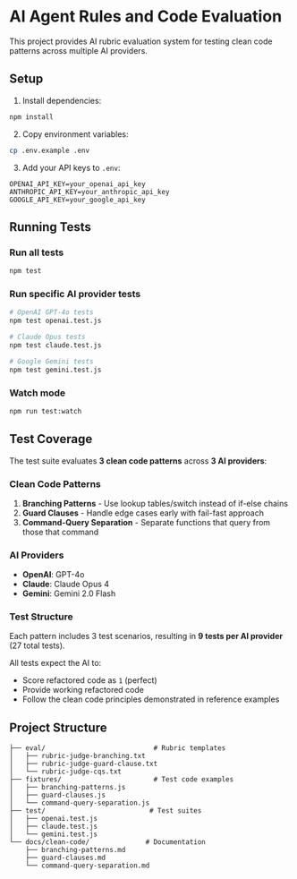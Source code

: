 # AI Agent Rules and Code Evaluation

This project provides AI rubric evaluation system for testing clean code patterns across multiple AI providers.

## Setup

1. Install dependencies:
```bash
npm install
```

2. Copy environment variables:
```bash
cp .env.example .env
```

3. Add your API keys to `.env`:
```env
OPENAI_API_KEY=your_openai_api_key
ANTHROPIC_API_KEY=your_anthropic_api_key  
GOOGLE_API_KEY=your_google_api_key
```

## Running Tests

### Run all tests
```bash
npm test
```

### Run specific AI provider tests
```bash
# OpenAI GPT-4o tests
npm test openai.test.js

# Claude Opus tests  
npm test claude.test.js

# Google Gemini tests
npm test gemini.test.js
```

### Watch mode
```bash
npm run test:watch
```

## Test Coverage

The test suite evaluates **3 clean code patterns** across **3 AI providers**:

### Clean Code Patterns
1. **Branching Patterns** - Use lookup tables/switch instead of if-else chains
2. **Guard Clauses** - Handle edge cases early with fail-fast approach  
3. **Command-Query Separation** - Separate functions that query from those that command

### AI Providers
- **OpenAI**: GPT-4o
- **Claude**: Claude Opus 4
- **Gemini**: Gemini 2.0 Flash

### Test Structure
Each pattern includes 3 test scenarios, resulting in **9 tests per AI provider** (27 total tests).

All tests expect the AI to:
- Score refactored code as `1` (perfect)
- Provide working refactored code
- Follow the clean code principles demonstrated in reference examples

## Project Structure

```
├── eval/                           # Rubric templates
│   ├── rubric-judge-branching.txt
│   ├── rubric-judge-guard-clause.txt
│   └── rubric-judge-cqs.txt
├── fixtures/                       # Test code examples
│   ├── branching-patterns.js
│   ├── guard-clauses.js
│   └── command-query-separation.js
├── test/                          # Test suites
│   ├── openai.test.js
│   ├── claude.test.js
│   └── gemini.test.js
└── docs/clean-code/              # Documentation
    ├── branching-patterns.md
    ├── guard-clauses.md
    └── command-query-separation.md
```